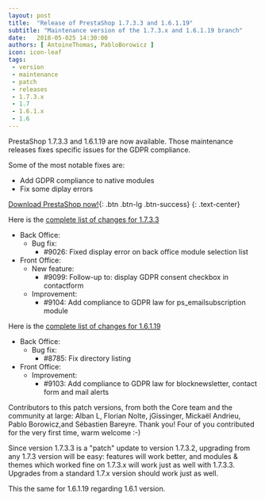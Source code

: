 ```yaml
---
layout: post
title:  "Release of PrestaShop 1.7.3.3 and 1.6.1.19"
subtitle: "Maintenance version of the 1.7.3.x and 1.6.1.19 branch"
date:   2018-05-025 14:30:00
authors: [ AntoineThomas, PabloBorowicz ]
icon: icon-leaf
tags:
 - version
 - maintenance
 - patch
 - releases
 - 1.7.3.x
 - 1.7
 - 1.6.1.x
 - 1.6
---
```


PrestaShop 1.7.3.3 and 1.6.1.19 are now available. Those maintenance releases fixes specific issues for the GDPR compliance.

Some of the most notable fixes are:

* Add GDPR compliance to native modules
* Fix some diplay errors


[Download PrestaShop now!](https://www.prestashop.com/en/download){: .btn .btn-lg .btn-success}
{: .text-center}

Here is the [complete list of changes for 1.7.3.3](https://github.com/PrestaShop/PrestaShop/milestone/42)

- Back Office:
  - Bug fix:
    - #9026: Fixed display error on back office module selection list
- Front Office:
  - New feature:
    - #9099: Follow-up to: display GDPR consent checkbox in contactform
  - Improvement:
    - #9104: Add compliance to GDPR law for ps_emailsubscription module

Here is the [complete list of changes for 1.6.1.19](https://github.com/PrestaShop/PrestaShop/milestone/37)

- Back Office:
  - Bug fix:
    - #8785: Fix directory listing
- Front Office:
  - Improvement:
    - #9103: Add compliance to GDPR law for blocknewsletter, contact form and mail alerts

Contributors to this patch versions, from both the Core team and the community at large: Alban L, Florian Nolte, jGissinger, Mickaël Andrieu, Pablo Borowicz,and Sébastien Bareyre. Thank you! Four of you contributed for the very first time, warm welcome :-)

Since version 1.7.3.3 is a "patch" update to version 1.7.3.2, upgrading from any 1.7.3 version will be easy: features will work better, and modules & themes which worked fine on 1.7.3.x will work just as well with 1.7.3.3.<br/>
Upgrades from a standard 1.7.x version should work just as well.

This the same for 1.6.1.19 regarding 1.6.1 version.
